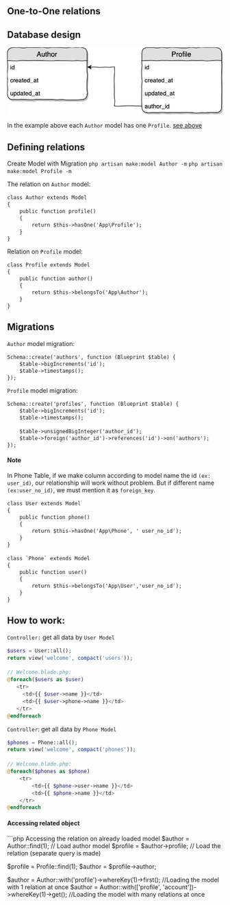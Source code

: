 ## One-to-One relations

## Database design

![](./../resources/img/one-to-one-database.png)

In the example above each `Author` model has one `Profile`.
[see above](#login-optional-fields)
## Defining relations
Create Model with Migration
`php artisan make:model Author -m`
`php artisan make:model Profile -m`

The relation on `Author` model:
```
class Author extends Model
{
    public function profile()
    {
        return $this->hasOne('App\Profile');
    }
}
```
Relation on `Profile` model:

```
class Profile extends Model
{
    public function author()
    {
        return $this->belongsTo('App\Author');
    }
}
```

## Migrations

`Author` model migration:
```
Schema::create('authors', function (Blueprint $table) {
    $table->bigIncrements('id');
    $table->timestamps();
});
```

`Profile` model migration:
```
Schema::create('profiles', function (Blueprint $table) {
    $table->bigIncrements('id');
    $table->timestamps();

    $table->unsignedBigInteger('author_id');
    $table->foreign('author_id')->references('id')->on('authors');
});
```        
#### Note
In Phone Table, if we make column according to model name the id `(ex: user_id)`, our relationship will work without problem. But if different name `(ex:user_no_id)`, we must mention it as `foreign_key`.
```
class User extends Model
{
    public function phone()
    {
        return $this->hasOne('App\Phone', ' user_no_id');
    }
}

class `Phone` extends Model
{
    public function user()
    {
        return $this->belongsTo('App\User','user_no_id');
    }
}
```
## How to work:
`Controller:` get all data by `User Model`
```php
$users = User::all();
return view('welcome', compact('users'));

// Welcome.blade.php:
@foreach($users as $user)
   <tr>
     <td>{{ $user->name }}</td>
     <td>{{ $user->phone->name }}</td>
   </tr>
@endforeach
```
`Controller`: get all data by `Phone Model`
```php 
$phones = Phone::all();
return view('welcome', compact('phones'));

// Welcome.blade.php:
@foreach($phones as $phone)
    <tr>
        <td>{{ $phone->user->name }}</td>
        <td>{{ $phone->name }}</td>
    </tr>
@endforeach
```

<h4 id="login-optional-fields">Accessing related object</h4>
```php
Accessing the relation on already loaded model
$author = Author::find(1);   // Load author model
$profile = $author->profile; // Load the relation (separate query is made)

$profile = Profile::find(1);
$author = $profile->author;

$author = Author::with('profile')->whereKey(1)->first(); //Loading the model with 1 relation at once
$author = Author::with(['profile', 'account'])->whereKey(1)->get(); //Loading the model with many relations at once
```